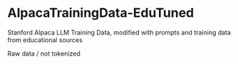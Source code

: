 # AlpacaTrainingData-EduTuned
Stanford Alpaca LLM Training Data, modified with prompts and training data from educational sources

Raw data / not tokenized
